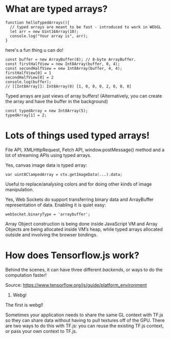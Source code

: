 
# What are typed arrays?

```{js}
function helloTypedArrays(){
  // typed arrays are meant to be fast - introduced to work in WEbGL
  let arr = new Uint16Array(10);
  console.log("Your array is", arr);
}
```

here's a fun thing u can do!
```
const buffer = new ArrayBuffer(8); // 8-byte ArrayBuffer.
const firstHalfView = new Int8Array(buffer, 0, 4);
const secondHalfView = new Int8Array(buffer, 4, 4);
firstHalfView[0] = 1
secondHalfView[0] = 2
console.log(buffer);
// [[Int8Array]]: Int8Array(8) [1, 0, 0, 0, 2, 0, 0, 0]
```

Typed arrays are just views of array buffers! (Alternatively, you can create the array and have the buffer in the background)
```
const typedArray = new Int8Array(5);
typedArray[1] = 2;
```


# Lots of things used typed arrays!

File API, XMLHttpRequest, Fetch API, window.postMessage() method and a lot of streaming APIs using typed arrays.


Yes, canvas image data is typed array:
```
var uint8ClampedArray = ctx.getImageData(...).data;
```
Useful to replace/analysing colors and for doing other kinds of image manipulation.

Yes, Web Sockets do support transferring binary data and ArrayBuffer representation of data. Enabling it is quiet easy:
```
webSocket.binaryType = 'arraybuffer';
```

Array Object construction is being done inside JavaScript VM and Array Objects are being allocated inside VM’s heap, while typed arrays allocated outside and involving the browser bindings.


# How does Tensorflow.js work?

Behind the scenes, it can have three different *backends*, or ways to do the computation faster!

Source: https://www.tensorflow.org/js/guide/platform_environment

1) Webgl

The first is webgl!

Sometimes your application needs to share the same GL context with TF.js so they can share data without having to pull textures off of the GPU. There are two ways to do this with TF.js: you can reuse the existing TF.js context, or pass your own context to TF.js.
